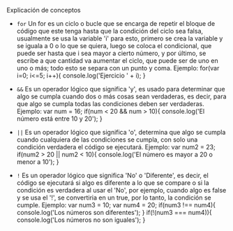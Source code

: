 Explicación de conceptos

* `for`
    Un for es un ciclo o bucle que se encarga de repetir el bloque de código que este tenga hasta que la condición del ciclo sea falsa, usualmente se usa la variable 'i' para esto, primero se crea la variable y se iguala a 0 o lo que se quiera, luego se coloca el condicional, que puede ser hasta que i sea mayor a cierto número, y por último, se escribe a que cantidad va aumentar el ciclo, que puede ser de uno en uno o más; todo esto se separa con un punto y coma.
        Ejemplo:
        for(var i=0; i<=5; i++){
            console.log('Ejercicio ' + i);
        }

* `&&`
    Es un operador lógico que significa 'y', es usado para determinar que algo se cumpla cuando dos o más cosas sean verdaderas, es decir, para que algo se cumpla todas las condiciones deben ser verdaderas.
        Ejemplo:
        var num = 16;
        if(num < 20 && num > 10){
            console.log('El número está entre 10 y 20');
        }

* `||`
    Es un operador lógico que significa 'o', determina que algo se cumpla cuando cualquiera de las condiciones se cumpla, con solo una condición verdadera el código se ejecutará.
        Ejemplo:
        var num2 = 23;
        if(num2 > 20 || num2 < 10){
            console.log('El número es mayor a 20 o menor a 10');
        }

* `!`
    Es un operador lógico que significa 'No' o 'Diferente', es decir, el código se ejecutará si algo es diferente a lo que se compare o si la condición es verdadera al usar el 'No', por ejemplo, cuando algo es false y se usa el '!', se convertiria en un true, por lo tanto, la condición se cumple.
        Ejemplo:
        var num3 = 10;
        var num4 = 20;
        if(num3 !== num4){
            console.log('Los números son diferentes');
        }
        if(!(num3 === num4)){
            console.log('Los números no son iguales');
        }